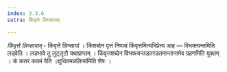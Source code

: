 ```yaml
---
index: 3.3.6
sutra: किंवृत्ते लिप्सायाम्

---
```

_किंवृत्ते लिप्सायाम्_ - किंवृत्ते लिप्सायां । किंशब्देन वृत्तं निष्पन्नं किंवृत्तमित्यभिप्रेत्य आह —  विभक्त्यन्तमिति लड्वेति । लडभावे तु लुट्लृटौ यथाप्राप्तम् । किंवृत्तशब्देन विभक्त्यन्तडतरडतमान्तानामेव ग्रहणमिति युक्तम् । कं कतरं कतमं वेति ।क्षुधितमन्नलिप्स॑मिति शेषः । 